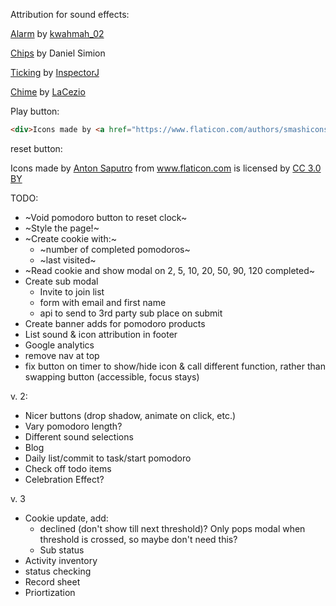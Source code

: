 Attribution for sound effects:

[Alarm](https://freesound.org/people/kwahmah_02/sounds/250629/) by [kwahmah_02](https://freesound.org/people/kwahmah_02/)

[Chips](http://soundbible.com/2204-Poker-Chips.html) by Daniel Simion

[Ticking](https://freesound.org/people/InspectorJ/sounds/343130/) by [InspectorJ](https://freesound.org/people/InspectorJ/)

[Chime](https://freesound.org/people/LaCezio/sounds/320492/) by [LaCezio](https://freesound.org/people/LaCezio/)

Play button:
```html
<div>Icons made by <a href="https://www.flaticon.com/authors/smashicons" title="Smashicons">Smashicons</a> from <a href="https://www.flaticon.com/" title="Flaticon">www.flaticon.com</a> is licensed by <a href="http://creativecommons.org/licenses/by/3.0/" title="Creative Commons BY 3.0" target="_blank">CC 3.0 BY</a></div>
```

reset button:
<div>Icons made by <a href="https://www.flaticon.com/authors/anton-saputro" title="Anton Saputro">Anton Saputro</a> from <a href="https://www.flaticon.com/" title="Flaticon">www.flaticon.com</a> is licensed by <a href="http://creativecommons.org/licenses/by/3.0/" title="Creative Commons BY 3.0" target="_blank">CC 3.0 BY</a></div>

TODO:
- ~Void pomodoro button to reset clock~
- ~Style the page!~
- ~Create cookie with:~
  - ~number of completed pomodoros~
  - ~last visited~
- ~Read cookie and show modal on 2, 5, 10, 20, 50, 90, 120 completed~
- Create sub modal
  - Invite to join list
  - form with email and first name
  - api to send to 3rd party sub place on submit
- Create banner adds for pomodoro products
- List sound & icon attribution in footer
- Google analytics
- remove nav at top
- fix button on timer to show/hide icon & call different function, rather than swapping button (accessible, focus stays)

v. 2:
- Nicer buttons (drop shadow, animate on click, etc.)
- Vary pomodoro length?
- Different sound selections
- Blog
- Daily list/commit to task/start pomodoro
- Check off todo items
- Celebration Effect?

v. 3 
- Cookie update, add:
  - declined (don't show till next threshold)? Only pops modal when threshold is crossed, so maybe don't need this?
  - Sub status
- Activity inventory
- status checking
- Record sheet
- Priortization 
